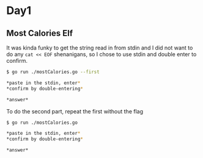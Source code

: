 # Day1

## Most Calories Elf

It was kinda funky to get the string read in from stdin and I did not want to
do any `cat << EOF` shenanigans, so I chose to use stdin and double enter to
confirm.

```sh
$ go run ./mostCalories.go --first

*paste in the stdin, enter*
*confirm by double-entering*

*answer*
```

To do the second part, repeat the first without the flag

```sh
$ go run ./mostCalories.go

*paste in the stdin, enter*
*confirm by double-entering*

*answer*
```

